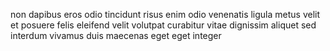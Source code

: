 non dapibus eros odio tincidunt risus enim odio venenatis ligula metus velit et
posuere felis eleifend velit volutpat curabitur vitae dignissim aliquet sed
interdum vivamus duis maecenas eget eget integer
